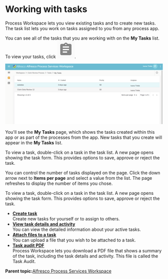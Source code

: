 # Working with tasks

Process Workspace lets you view existing tasks and to create new tasks. The task list lets you work on tasks assigned to you from any process app.

You can see all of the tasks that you are working with on the **My Tasks** list. To view your tasks, click ![](../images/PW-tasks-icon.png).

![](../images/PW-tasks-mytasks.png)

You'll see the **My Tasks** page, which shows the tasks created within this app or as part of the processes from the app. New tasks that you create will appear in the **My Tasks** list.

To view a task, double-click on a task in the task list. A new page opens showing the task form. This provides options to save, approve or reject the task.

You can control the number of tasks displayed on the page. Click the down arrow next to **Items per page** and select a value from the list. The page refreshes to display the number of items you chose.

To view a task, double-click on a task in the task list. A new page opens showing the task form. This provides options to save, approve or reject the task.

-   **[Create task](../tasks/pw-create-task.md)**  
Create new tasks for yourself or to assign to others.
-   **[View task details and activity](../tasks/pw-view-task.md)**  
You can view the detailed information about your active tasks.
-   **[Attach files to a task](../tasks/pw-task-attachment.md)**  
You can upload a file that you wish to be attached to a task.
-   **[Task audit PDF](../tasks/pw-task-audit-PDF.md)**  
 Process Workspace lets you download a PDF file that shows a summary of the task, including the task details and activity. This file is called the Task Audit.

**Parent topic:**[Alfresco Process Services Workspace](../concepts/pw_using_intro.md)


